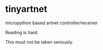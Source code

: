 # tinyartnet

micropython based artnet controller/receiver

Reading is hard.

This must not be taken seriously.
